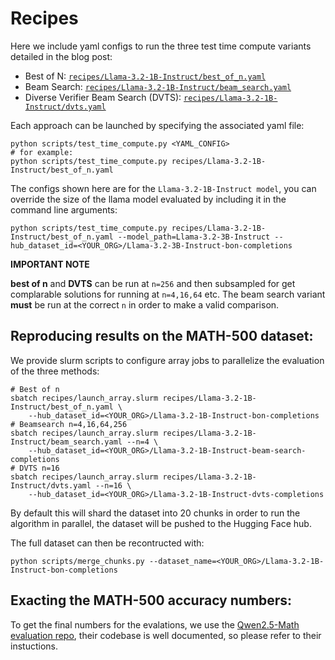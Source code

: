 # Recipes
Here we include yaml configs to run the three test time compute variants detailed in the blog post:
- Best of N: [`recipes/Llama-3.2-1B-Instruct/best_of_n.yaml`](recipes/Llama-3.2-1B-Instruct/best_of_n.yaml)
- Beam Search: [`recipes/Llama-3.2-1B-Instruct/beam_search.yaml`](recipes/Llama-3.2-1B-Instruct/beam_search.yaml)
- Diverse Verifier Beam Search (DVTS): [`recipes/Llama-3.2-1B-Instruct/dvts.yaml`](recipes/Llama-3.2-1B-Instruct/dvts.yaml)

Each approach can be launched by specifying the associated yaml file:
```
python scripts/test_time_compute.py <YAML_CONFIG>
# for example:
python scripts/test_time_compute.py recipes/Llama-3.2-1B-Instruct/best_of_n.yaml
```


The configs shown here are for the `Llama-3.2-1B-Instruct model`, you can override the size of the llama model evaluated by including it in the command line arguments:

```shell
python scripts/test_time_compute.py recipes/Llama-3.2-1B-Instruct/best_of_n.yaml --model_path=Llama-3.2-3B-Instruct --hub_dataset_id=<YOUR_ORG>/Llama-3.2-3B-Instruct-bon-completions
```
**IMPORTANT NOTE** 

__best of n__ and __DVTS__ can be run at `n=256` and then subsampled for get complarable solutions for running at `n=4,16,64` etc. The beam search variant **must** be run at the correct `n` in order to make a valid comparison.


## Reproducing results on the MATH-500 dataset:
We provide slurm scripts to configure array jobs to parallelize the evaluation of the three methods:


```shell
# Best of n
sbatch recipes/launch_array.slurm recipes/Llama-3.2-1B-Instruct/best_of_n.yaml \
    --hub_dataset_id=<YOUR_ORG>/Llama-3.2-1B-Instruct-bon-completions
# Beamsearch n=4,16,64,256
sbatch recipes/launch_array.slurm recipes/Llama-3.2-1B-Instruct/beam_search.yaml --n=4 \
    --hub_dataset_id=<YOUR_ORG>/Llama-3.2-1B-Instruct-beam-search-completions
# DVTS n=16
sbatch recipes/launch_array.slurm recipes/Llama-3.2-1B-Instruct/dvts.yaml --n=16 \
    --hub_dataset_id=<YOUR_ORG>/Llama-3.2-1B-Instruct-dvts-completions
```
By default this will shard the dataset into 20 chunks in order to run the algorithm in parallel, the dataset will be pushed to the Hugging Face hub. 

The full dataset can then be recontructed with:
```shell
python scripts/merge_chunks.py --dataset_name=<YOUR_ORG>/Llama-3.2-1B-Instruct-bon-completions
```

## Exacting the MATH-500 accuracy numbers:
To get the final numbers for the evalations, we use the [Qwen2.5-Math evaluation repo](https://github.com/QwenLM/Qwen2.5-Math), their codebase is well documented, so please refer to their instuctions.


